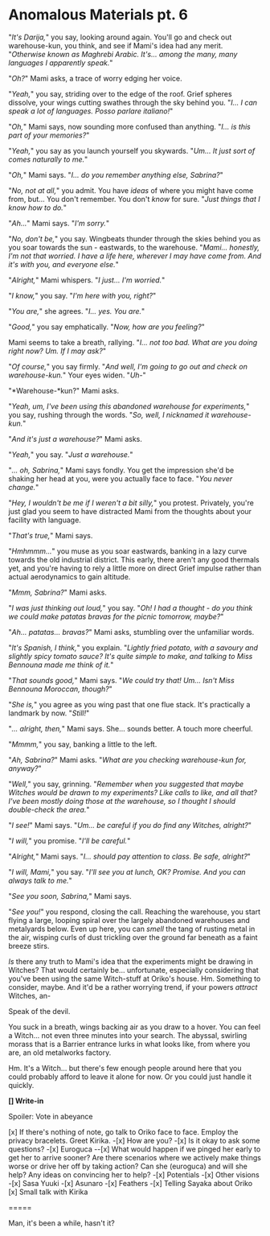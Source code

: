# Anomalous Materials pt. 6

"*It's Darija,*" you say, looking around again. You'll go and check out warehouse-kun, you think, and see if Mami's idea had any merit. "*Otherwise known as Maghrebi Arabic. It's... among the many, many languages I apparently speak.*"

"*Oh?*" Mami asks, a trace of worry edging her voice.

"*Yeah,*" you say, striding over to the edge of the roof. Grief spheres dissolve, your wings cutting swathes through the sky behind you. "*I... I can speak a lot of languages. Posso parlare italiano!*"

"*Oh,*" Mami says, now sounding more confused than anything. "*I... is this part of your memories?*"

"*Yeah,*" you say as you launch yourself you skywards. "*Um... It just sort of comes naturally to me.*"

"*Oh,*" Mami says. "*I... do you remember anything else, Sabrina?*"

"*No, not at all,*" you admit. You have *ideas* of where you might have come from, but... You don't remember. You don't *know* for sure. "*Just things that I know how to do.*"

"*Ah...*" Mami says. "*I'm sorry.*"

"*No, don't be,*" you say. Wingbeats thunder through the skies behind you as you soar towards the sun - eastwards, to the warehouse. "*Mami... honestly, I'm not that worried. I have a life here, wherever I may have come from. And it's with you, and everyone else.*"

"*Alright,*" Mami whispers. "*I just... I'm worried.*"

"*I know,*" you say. "*I'm here with you, right?*"

"*You are,*" she agrees. "*I... yes. You are.*"

"*Good,*" you say emphatically. "*Now, how are you feeling?*"

Mami seems to take a breath, rallying. "*I... not too bad. What are you doing right now? Um. If I may ask?*"

"*Of course,*" you say firmly. "*And well, I'm going to go out and check on warehouse-kun.*" Your eyes widen. "*Uh-*"

"\*Warehouse-\*kun?" Mami asks.

"*Yeah, um, I've been using this abandoned warehouse for experiments,*" you say, rushing through the words. "*So, well, I nicknamed it warehouse-kun.*"

"*And it's just a warehouse?*" Mami asks.

"*Yeah,*" you say. "*Just a warehouse.*"

"*... oh, Sabrina,*" Mami says fondly. You get the impression she'd be shaking her head at you, were you actually face to face. "*You never change.*"

"*Hey, I wouldn't be me if I weren't a *bit* silly,*" you protest. Privately, you're just glad you seem to have distracted Mami from the thoughts about your facility with language.

"*That's true,*" Mami says.

"*Hmhmmm...*" you muse as you soar eastwards, banking in a lazy curve towards the old industrial district. This early, there aren't any good thermals yet, and you're having to rely a little more on direct Grief impulse rather than actual aerodynamics to gain altitude.

"*Mmm, Sabrina?*" Mami asks.

"*I was just thinking out loud,*" you say. "*Oh! I had a thought - do you think we could make patatas bravas for the picnic tomorrow, maybe?*"

"*Ah... patatas... bravas?*" Mami asks, stumbling over the unfamiliar words.

"*It's Spanish, I think,*" you explain. "*Lightly fried potato, with a savoury and slightly spicy tomato sauce? It's quite simple to make, and talking to Miss Bennouna made me think of it.*"

"*That sounds good,*" Mami says. "*We could try that! Um... Isn't Miss Bennouna Moroccan, though?*"

"*She is,*" you agree as you wing past that one flue stack. It's practically a landmark by now. "*Still!*"

"*... alright, then,*" Mami says. She... sounds better. A touch more cheerful.

"*Mmmm,*" you say, banking a little to the left.

"*Ah, Sabrina?*" Mami asks. "*What are you checking warehouse-*kun* for, anyway?*"

"*Well,*" you say, grinning. "*Remember when you suggested that maybe Witches would be drawn to my experiments? Like calls to like, and all that? I've been mostly doing those at the warehouse, so I thought I should double-check the area.*"

"*I see!*" Mami says. "*Um... be careful if you *do* find any Witches, alright?*"

"*I will,*" you promise. "*I'll be careful.*"

"*Alright,*" Mami says. "*I... should pay attention to class. Be safe, alright?*"

"*I will, Mami,*" you say. "*I'll see you at lunch, OK? Promise. And you can always talk to me.*"

"*See you soon, Sabrina,*" Mami says.

"*See you!*" you respond, closing the call. Reaching the warehouse, you start flying a large, looping spiral over the largely abandoned warehouses and metalyards below. Even up here, you can *smell* the tang of rusting metal in the air, wisping curls of dust trickling over the ground far beneath as a faint breeze stirs.

*Is* there any truth to Mami's idea that the experiments might be drawing in Witches? That would certainly be... unfortunate, especially considering that you've been using the same Witch-stuff at Oriko's house. Hm. Something to consider, maybe. And it'd be a rather worrying trend, if your powers *attract* Witches, an-

Speak of the devil.

You suck in a breath, wings backing air as you draw to a hover. You can feel a Witch... not even three minutes into your search. The abyssal, swirling morass that is a Barrier entrance lurks in what looks like, from where you are, an old metalworks factory.

Hm. It's a Witch... but there's few enough people around here that you could probably afford to leave it alone for now. Or you could just handle it quickly.

**\[] Write-in**

Spoiler: Vote in abeyance

\[x] If there's nothing of note, go talk to Oriko face to face. Employ the privacy bracelets. Greet Kirika.
\-\[x] How are you?
\-\[x] Is it okay to ask some questions?
\-\[x] Euroguca
\--\[x] What would happen if we pinged her early to get her to arrive sooner? Are there scenarios where we actively make things worse or drive her off by taking action? Can she (euroguca) and will she help? Any ideas on convincing her to help?
\-\[x] Potentials
\-\[x] Other visions
\-\[x] Sasa Yuuki
\-\[x] Asunaro
\-\[x] Feathers
\-\[x] Telling Sayaka about Oriko
\[x] Small talk with Kirika

\=====​

Man, it's been a while, hasn't it?
